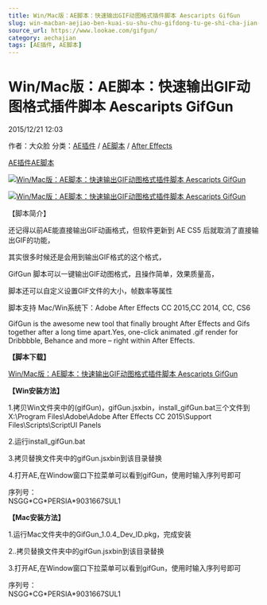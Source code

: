 ```yaml
---
title: Win/Mac版：AE脚本：快速输出GIF动图格式插件脚本 Aescaripts GifGun
slug: win-macban-aejiao-ben-kuai-su-shu-chu-gifdong-tu-ge-shi-cha-jian-jiao-ben-aescaripts-gifgun
source_url: https://www.lookae.com/gifgun/
category: aechajian
tags: [AE插件, AE脚本]
---
```

# Win/Mac版：AE脚本：快速输出GIF动图格式插件脚本 Aescaripts GifGun

2015/12/21 12:03

作者：大众脸
分类：[AE插件](https://www.lookae.com/after-effects/aechajian/) / [AE脚本](https://www.lookae.com/after-effects/aescripts/) / [After Effects](https://www.lookae.com/after-effects/)

[AE插件](https://www.lookae.com/tag/ae%e6%8f%92%e4%bb%b6/)[AE脚本](https://www.lookae.com/tag/ae%e8%84%9a%e6%9c%ac/)

[![Win/Mac版：AE脚本：快速输出GIF动图格式插件脚本 Aescaripts GifGun](https://img.alicdn.com/imgextra/i1/705956171/TB2Boy5iFXXXXbUXXXXXXXXXXXX_!!705956171.gif "Win/Mac版：AE脚本：快速输出GIF动图格式插件脚本 Aescaripts GifGun-LookAE.com")](https://www.lookae.com/wp-content/uploads/2015/12/gifguntitle_1.jpg)

[![Win/Mac版：AE脚本：快速输出GIF动图格式插件脚本 Aescaripts GifGun](https://www.lookae.com/wp-content/uploads/2015/12/gifguntitle_1.jpg "Win/Mac版：AE脚本：快速输出GIF动图格式插件脚本 Aescaripts GifGun-LookAE.com")](https://www.lookae.com/wp-content/uploads/2015/12/gifguntitle_1.jpg)

【脚本简介】

还记得以前AE能直接输出GIF动画格式，但软件更新到 AE CS5 后就取消了直接输出GIF的功能，

其实很多时候还是会用到输出GIF格式的这个格式，

GifGun 脚本可以一键输出GIF动图格式，且操作简单，效果质量高，

脚本还可以自定义设置GIF文件的大小，帧数率等属性

脚本支持 Mac/Win系统下：Adobe After Effects CC 2015,CC 2014, CC, CS6

GifGun is the awesome new tool that finally brought After Effects and Gifs together after a long time apart.Yes, one-click animated .gif render for Dribbbble, Behance and more – right within After Effects.

**【脚本下载】**

[Win/Mac版：AE脚本：快速输出GIF动图格式插件脚本 Aescaripts GifGun](http://lookae.ctfile.com/file/139079413)

**【Win安装方法】**

1.拷贝Win文件夹中的(gifGun)，gifGun.jsxbin，install\_gifGun.bat三个文件到X:\Program Files\Adobe\Adobe After Effects CC 2015\Support Files\Scripts\ScriptUI Panels

2.运行install\_gifGun.bat

3.拷贝替换文件夹中的gifGun.jsxbin到该目录替换

4.打开AE,在Window窗口下拉菜单可以看到gifGun，使用时输入序列号即可

序列号：  
NSGG\*CG\*PERSIA\*9031667SUL1

**【Mac安装方法】**

1.运行Mac文件夹中的GifGun\_1.0.4\_Dev\_ID.pkg，完成安装

2..拷贝替换文件夹中的gifGun.jsxbin到该目录替换

3.打开AE,在Window窗口下拉菜单可以看到gifGun，使用时输入序列号即可

序列号：  
NSGG\*CG\*PERSIA\*9031667SUL1
